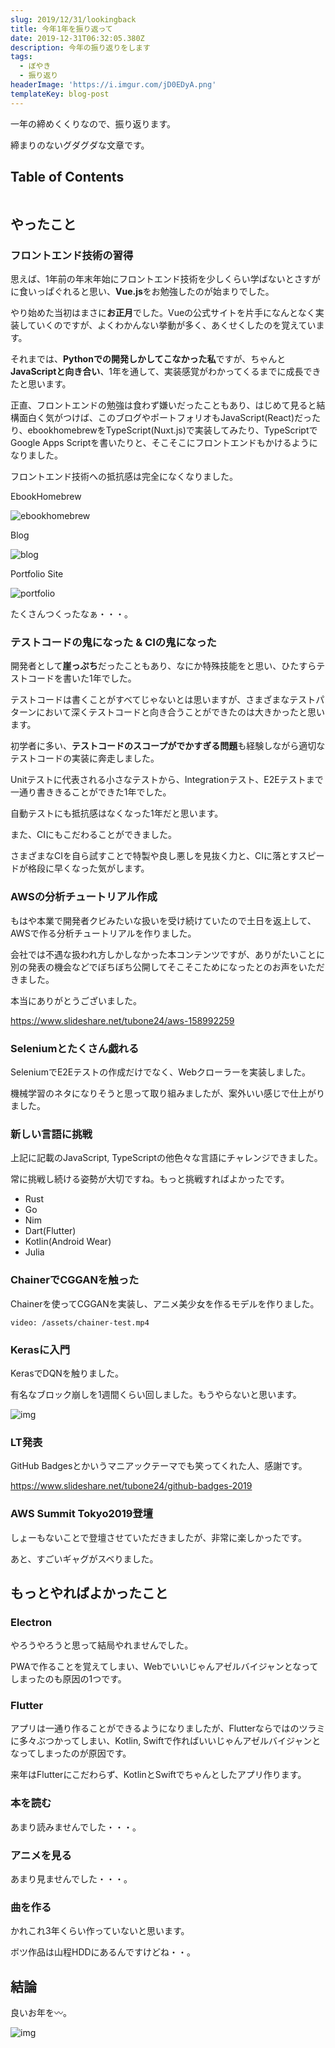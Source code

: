 ```yaml
---
slug: 2019/12/31/lookingback
title: 今年1年を振り返って
date: 2019-12-31T06:32:05.380Z
description: 今年の振り返りをします
tags:
  - ぼやき
  - 振り返り
headerImage: 'https://i.imgur.com/jD0EDyA.png'
templateKey: blog-post
---
```

一年の締めくくりなので、振り返ります。

締まりのないグダグダな文章です。

## Table of Contents

```toc

```

## やったこと

### フロントエンド技術の習得

思えば、1年前の年末年始にフロントエンド技術を少しくらい学ばないとさすがに食いっぱぐれると思い、**Vue.js**をお勉強したのが始まりでした。

やり始めた当初はまさに**お正月**でした。Vueの公式サイトを片手になんとなく実装していくのですが、よくわかんない挙動が多く、あくせくしたのを覚えています。

それまでは、**Pythonでの開発しかしてこなかった私**ですが、ちゃんと**JavaScriptと向き合い**、1年を通して、実装感覚がわかってくるまでに成長できたと思います。

正直、フロントエンドの勉強は食わず嫌いだったこともあり、はじめて見ると結構面白く気がつけば、このブログやポートフォリオもJavaScript(React)だったり、ebookhomebrewをTypeScript(Nuxt.js)で実装してみたり、TypeScriptでGoogle Apps Scriptを書いたりと、そこそこにフロントエンドもかけるようになりました。

フロントエンド技術への抵抗感は完全になくなりました。

EbookHomebrew

![ebookhomebrew](https://i.imgur.com/CjUmkLS.png)

Blog

![blog](https://i.imgur.com/JKVT3NL.png)

Portfolio Site

![portfolio](https://i.imgur.com/sIB10fc.png)

たくさんつくったなぁ・・・。

### テストコードの鬼になった & CIの鬼になった

開発者として**崖っぷち**だったこともあり、なにか特殊技能をと思い、ひたすらテストコードを書いた1年でした。

テストコードは書くことがすべてじゃないとは思いますが、さまざまなテストパターンにおいて深くテストコードと向き合うことができたのは大きかったと思います。

初学者に多い、**テストコードのスコープがでかすぎる問題**も経験しながら適切なテストコードの実装に奔走しました。

Unitテストに代表される小さなテストから、Integrationテスト、E2Eテストまで一通り書ききることができた1年でした。

自動テストにも抵抗感はなくなった1年だと思います。

また、CIにもこだわることができました。

さまざまなCIを自ら試すことで特製や良し悪しを見抜く力と、CIに落とすスピードが格段に早くなった気がします。

### AWSの分析チュートリアル作成

もはや本業で開発者クビみたいな扱いを受け続けていたので土日を返上して、AWSで作る分析チュートリアルを作りました。

会社では不遇な扱われ方しかしなかった本コンテンツですが、ありがたいことに別の発表の機会などでぼちぼち公開してそこそこためになったとのお声をいただきました。

本当にありがとうございました。

https://www.slideshare.net/tubone24/aws-158992259

### Seleniumとたくさん戯れる

SeleniumでE2Eテストの作成だけでなく、Webクローラーを実装しました。

機械学習のネタになりそうと思って取り組みましたが、案外いい感じで仕上がりました。

### 新しい言語に挑戦

上記に記載のJavaScript, TypeScriptの他色々な言語にチャレンジできました。

常に挑戦し続ける姿勢が大切ですね。もっと挑戦すればよかったです。

- Rust
- Go
- Nim
- Dart(Flutter)
- Kotlin(Android Wear)
- Julia

### ChainerでCGGANを触った

Chainerを使ってCGGANを実装し、アニメ美少女を作るモデルを作りました。

`video: /assets/chainer-test.mp4`

### Kerasに入門

KerasでDQNを触りました。

有名なブロック崩しを1週間くらい回しました。もうやらないと思います。

![img](https://i.imgur.com/VIor7Ip.jpg)

### LT発表

GitHub Badgesとかいうマニアックテーマでも笑ってくれた人、感謝です。

https://www.slideshare.net/tubone24/github-badges-2019

### AWS Summit Tokyo2019登壇

しょーもないことで登壇させていただきましたが、非常に楽しかったです。

あと、すごいギャグがスベりました。

## もっとやればよかったこと 

### Electron

やろうやろうと思って結局やれませんでした。

PWAで作ることを覚えてしまい、Webでいいじゃんアゼルバイジャンとなってしまったのも原因の1つです。

### Flutter

アプリは一通り作ることができるようになりましたが、Flutterならではのツラミに多々ぶつかってしまい、Kotlin, Swiftで作ればいいじゃんアゼルバイジャンとなってしまったのが原因です。

来年はFlutterにこだわらず、KotlinとSwiftでちゃんとしたアプリ作ります。

### 本を読む

あまり読みませんでした・・・。

### アニメを見る

あまり見ませんでした・・・。

### 曲を作る

かれこれ3年くらい作っていないと思います。

ボツ作品は山程HDDにあるんですけどね・・。

## 結論

良いお年を〰。

![img](https://i.imgur.com/jD0EDyA.png)
